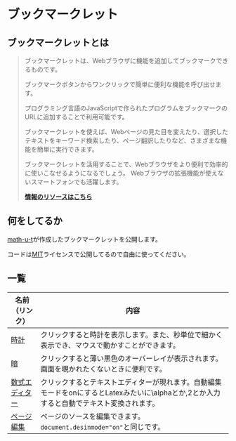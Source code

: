 # ブックマークレット #

## ブックマークレットとは ##

>ブックマークレットは、Webブラウザに機能を追加してブックマークできるものです。
>
>ブックマークボタンからワンクリックで簡単に便利な機能を呼び出せます。
>
>プログラミング言語のJavaScriptで作られたプログラムをブックマークのURLに追加することで利用可能です。
>
>ブックマークレットを使えば、Webページの見た目を変えたり、選択したテキストをキーワード検索したり、ページ翻訳したりなど、さまざまな機能を簡単に実行できます。
>
>ブックマークレットを活用することで、Webブラウザをより便利で効率的に使いこなせるようになるでしょう。
Webブラウザの拡張機能が使えないスマートフォンでも活躍します。
>
>**[情報のリソースはこちら](https://web-camp.io/magazine/archives/83740/)**

## 何をしてるか ##

[math-u-t](https://github.com/math-u-t)が作成したブックマークレットを公開します。

コードは[MIT](LICENSE)ライセンスで公開してるので自由に使ってください。

## 一覧 ##

|名前（リンク）|内容|
|-|-|
|[時計](bookmarklet/watch.md)|クリックすると時計を表示します。また、秒単位で細かく表示でき、マウスで動かすことができます。|
|[暗](bookmarklet/dark.md)|クリックすると薄い黒色のオーバーレイが表示されます。画面を覗かれたくないときに便利です。|
|[数式エディター](bookmarklet/math.md)|クリックするとテキストエディターが現れます。自動編集モードをonにするとLatexみたいに\alphaとか\,2とか入力すると自動でテキスト変換されます。|
|[ページ編集](markdown/edit.md)|ページのソースを編集できます。`document.desinmode="on"`と同じです。|
